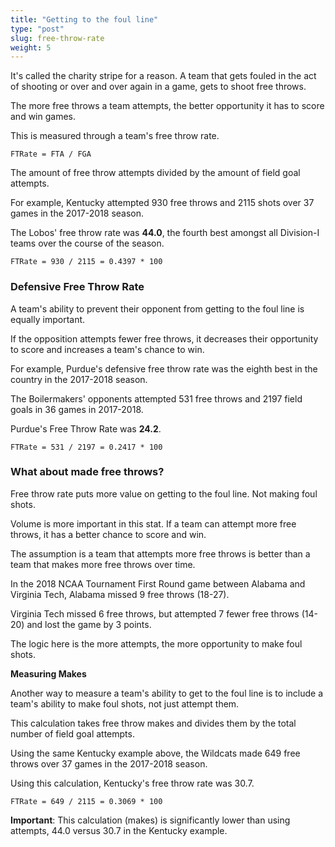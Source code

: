 ```yaml
---
title: "Getting to the foul line"
type: "post"
slug: free-throw-rate
weight: 5
---
```


It's called the charity stripe for a reason. A team that gets fouled in the act of shooting or over and over again in a game, gets to shoot free throws.

The more free throws a team attempts, the better opportunity it has to score and win games.

This is measured through a team's free throw rate.

`FTRate = FTA / FGA`

The amount of free throw attempts divided by the amount of field goal attempts.

For example, Kentucky attempted 930 free throws and 2115 shots over 37 games in the 2017-2018 season.

The Lobos' free throw rate was **44.0**, the fourth best amongst all Division-I teams over the course of the season.

`FTRate = 930 / 2115 = 0.4397 * 100`

### Defensive Free Throw Rate

A team's ability to prevent their opponent from getting to the foul line is equally important.

If the opposition attempts fewer free throws, it decreases their opportunity to score and increases a team's chance to win.

For example, Purdue's defensive free throw rate was the eighth best in the country in the 2017-2018 season.

The Boilermakers' opponents attempted 531 free throws and 2197 field goals in 36 games in 2017-2018.

Purdue's Free Throw Rate was **24.2**.

`FTRate = 531 / 2197 = 0.2417 * 100`

### What about made free throws?

Free throw rate puts more value on getting to the foul line. Not making foul shots.

Volume is more important in this stat. If a team can attempt more free throws, it has a better chance to score and win.

The assumption is a team that attempts more free throws is better than a team that makes more free throws over time.

In the 2018 NCAA Tournament First Round game between Alabama and Virginia Tech, Alabama missed 9 free throws \(18-27\).

Virginia Tech missed 6 free throws, but attempted 7 fewer free throws \(14-20\) and lost the game by 3 points.

The logic here is the more attempts, the more opportunity to make foul shots.

**Measuring Makes**

Another way to measure a team's ability to get to the foul line is to include a team's ability to make foul shots, not just attempt them.

This calculation takes free throw makes and divides them by the total number of field goal attempts.

Using the same Kentucky example above, the Wildcats made 649 free throws over 37 games in the 2017-2018 season.

Using this calculation, Kentucky's free throw rate was 30.7.

`FTRate = 649 / 2115 = 0.3069 * 100`

**Important**: This calculation \(makes\) is significantly lower than using attempts, 44.0 versus 30.7 in the Kentucky example.

